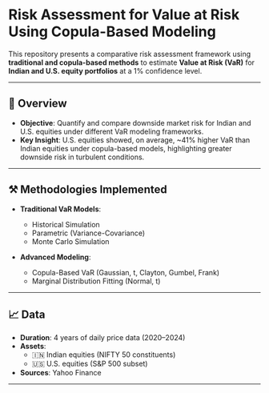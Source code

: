 # Risk Assessment for Value at Risk Using Copula-Based Modeling

This repository presents a comparative risk assessment framework using **traditional and copula-based methods** to estimate **Value at Risk (VaR)** for **Indian and U.S. equity portfolios** at a 1% confidence level.

---

## 📌 Overview

- **Objective**: Quantify and compare downside market risk for Indian and U.S. equities under different VaR modeling frameworks.
- **Key Insight**: U.S. equities showed, on average, ~41% higher VaR than Indian equities under copula-based models, highlighting greater downside risk in turbulent conditions.

---

## ⚒️ Methodologies Implemented

- **Traditional VaR Models**:
  - Historical Simulation
  - Parametric (Variance-Covariance)
  - Monte Carlo Simulation

- **Advanced Modeling**:
  - Copula-Based VaR (Gaussian, t, Clayton, Gumbel, Frank)
  - Marginal Distribution Fitting (Normal, t)

---

## 📈 Data

- **Duration**: 4 years of daily price data (2020–2024)
- **Assets**:
  - 🇮🇳 Indian equities (NIFTY 50 constituents)
  - 🇺🇸 U.S. equities (S&P 500 subset)
- **Sources**: Yahoo Finance

---

